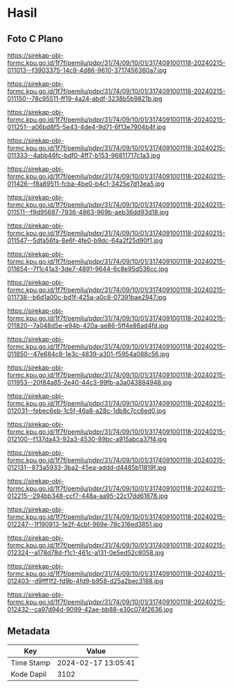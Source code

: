 # Hasil

## Foto C Plano

https://sirekap-obj-formc.kpu.go.id/1f7f/pemilu/pdpr/31/74/09/10/01/3174091001118-20240215-011013--f3903375-14c9-4d86-9610-3717456360a7.jpg

https://sirekap-obj-formc.kpu.go.id/1f7f/pemilu/pdpr/31/74/09/10/01/3174091001118-20240215-011150--78c95511-ff19-4a24-abdf-3238b5b9821b.jpg

https://sirekap-obj-formc.kpu.go.id/1f7f/pemilu/pdpr/31/74/09/10/01/3174091001118-20240215-011251--a06bd8f5-5e43-4de4-9d71-6f13e7904b4f.jpg

https://sirekap-obj-formc.kpu.go.id/1f7f/pemilu/pdpr/31/74/09/10/01/3174091001118-20240215-011333--4abb46fc-bdf0-4ff7-b153-96811717c1a3.jpg

https://sirekap-obj-formc.kpu.go.id/1f7f/pemilu/pdpr/31/74/09/10/01/3174091001118-20240215-011426--f8a89511-fcba-4be0-b4c1-3425e7d13ea5.jpg

https://sirekap-obj-formc.kpu.go.id/1f7f/pemilu/pdpr/31/74/09/10/01/3174091001118-20240215-011511--f9d95687-7936-4863-969b-aeb36dd93d18.jpg

https://sirekap-obj-formc.kpu.go.id/1f7f/pemilu/pdpr/31/74/09/10/01/3174091001118-20240215-011547--5dfa56fa-8e6f-4fe0-b9dc-64a2f25d90f1.jpg

https://sirekap-obj-formc.kpu.go.id/1f7f/pemilu/pdpr/31/74/09/10/01/3174091001118-20240215-011654--7f1c41a3-3de7-4891-9644-6c8e95d536cc.jpg

https://sirekap-obj-formc.kpu.go.id/1f7f/pemilu/pdpr/31/74/09/10/01/3174091001118-20240215-011738--b6d1a00c-bd1f-425a-a0c8-07391bae2947.jpg

https://sirekap-obj-formc.kpu.go.id/1f7f/pemilu/pdpr/31/74/09/10/01/3174091001118-20240215-011820--7a048d5e-e94b-420a-ae86-5ff4e86ad4fd.jpg

https://sirekap-obj-formc.kpu.go.id/1f7f/pemilu/pdpr/31/74/09/10/01/3174091001118-20240215-011850--47e684c8-1e3c-4839-a301-f5954a088c56.jpg

https://sirekap-obj-formc.kpu.go.id/1f7f/pemilu/pdpr/31/74/09/10/01/3174091001118-20240215-011953--20f84a85-2e40-44c3-99fb-a3a043884948.jpg

https://sirekap-obj-formc.kpu.go.id/1f7f/pemilu/pdpr/31/74/09/10/01/3174091001118-20240215-012031--febec6eb-1c5f-46a8-a28c-1db8c7cc6ed0.jpg

https://sirekap-obj-formc.kpu.go.id/1f7f/pemilu/pdpr/31/74/09/10/01/3174091001118-20240215-012100--f137da43-92a3-4530-89bc-a915abca37f4.jpg

https://sirekap-obj-formc.kpu.go.id/1f7f/pemilu/pdpr/31/74/09/10/01/3174091001118-20240215-012131--873a5933-3ba2-45ea-addd-d4485b11819f.jpg

https://sirekap-obj-formc.kpu.go.id/1f7f/pemilu/pdpr/31/74/09/10/01/3174091001118-20240215-012215--294bb348-ccf7-448a-aa95-22c17dd61678.jpg

https://sirekap-obj-formc.kpu.go.id/1f7f/pemilu/pdpr/31/74/09/10/01/3174091001118-20240215-012247--1f190913-1e2f-4cbf-969e-78c316ed3851.jpg

https://sirekap-obj-formc.kpu.go.id/1f7f/pemilu/pdpr/31/74/09/10/01/3174091001118-20240215-012324--a178d78d-f1c1-461c-a131-0e5ed52c8058.jpg

https://sirekap-obj-formc.kpu.go.id/1f7f/pemilu/pdpr/31/74/09/10/01/3174091001118-20240215-012403--d9fff1f2-fd9b-4fd9-b958-d25a2bec3188.jpg

https://sirekap-obj-formc.kpu.go.id/1f7f/pemilu/pdpr/31/74/09/10/01/3174091001118-20240215-012432--ca97d94d-9099-42ae-bb88-e30c074f2636.jpg


## Metadata

| Key        | Value               |
| ---------- | ------------------- |
| Time Stamp | 2024-02-17 13:05:41 |
| Kode Dapil | 3102                |



